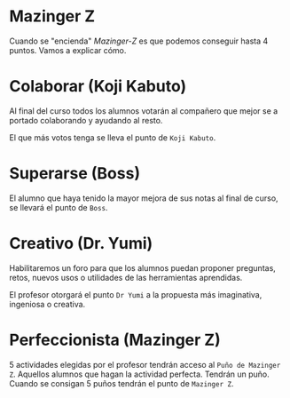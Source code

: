 
# Mazinger Z

Cuando se "encienda" *Mazinger-Z* es que podemos conseguir hasta 4 puntos.
Vamos a explicar cómo.

# Colaborar (Koji Kabuto)

Al final del curso todos los alumnos votarán al compañero que mejor se a portado colaborando y ayudando al resto.

El que más votos tenga se lleva el punto de `Koji Kabuto`.

# Superarse (Boss)

El alumno que haya tenido la mayor mejora de sus notas al final de curso, se llevará el punto de `Boss`.

# Creativo (Dr. Yumi)

Habilitaremos un foro para que los alumnos puedan proponer preguntas, retos, nuevos usos o utilidades de las herramientas aprendidas.

El profesor otorgará el punto `Dr Yumi` a la propuesta más imaginativa, ingeniosa o creativa.

# Perfeccionista (Mazinger Z)

5 actividades elegidas por el profesor tendrán acceso al `Puño de Mazinger Z`.
Aquellos alumnos que hagan la actividad perfecta. Tendrán un puño.
Cuando se consigan 5 puños tendrán el punto de `Mazinger Z`.
